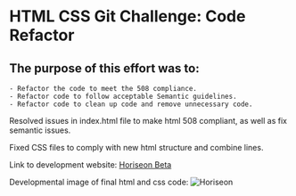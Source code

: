 # HTML CSS Git Challenge: Code Refactor

## The purpose of this effort was to:
    - Refactor the code to meet the 508 compliance.
    - Refactor code to follow acceptable Semantic guidelines.
    - Refactor code to clean up code and remove unnecessary code.

Resolved issues in index.html file to make html 508 compliant, as well as fix semantic issues.

Fixed CSS files to comply with new html structure and combine lines.

Link to development website: [Horiseon Beta](https://oldgraybuzzard.github.io/challenge-1/)

Developmental image of final html and css code: ![Horiseon](https://github.com/oldgraybuzzard/challenge-1/blob/main/ReadmeIMG.JPG)

